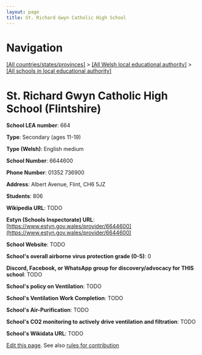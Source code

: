 ```yaml
---
layout: page
title: St. Richard Gwyn Catholic High School
---
```

# Navigation

[[All countries/states/provinces]](../../..) > [[All Welsh local educational authority]](../..) > [[All schools in local educational authority]](..)

# St. Richard Gwyn Catholic High School (Flintshire)

**School LEA number**: 664

**Type**: Secondary (ages 11-19)

**Type (Welsh)**: English medium

**School Number**: 6644600

**Phone Number**: 01352 736900

**Address**: Albert Avenue, Flint, CH6 5JZ

**Students**: 806

**Wikipedia URL**: TODO

**Estyn (Schools Inspectorate) URL**: [https://www.estyn.gov.wales/provider/6644600](https://www.estyn.gov.wales/provider/6644600)

**School Website**: TODO

**School's overall airborne virus protection grade (0-5)**: 0

**Discord, Facebook, or WhatsApp group for discovery/advocacy for THIS school**: TODO

**School's policy on Ventilation**: TODO

**School's Ventilation Work Completion**: TODO

**School's Air-Purification**: TODO

**School's CO2 monitoring to actively drive ventilation and filtration**: TODO

**School's Wikidata URL**: TODO




[Edit this page](https://github.com/VentilationProject/Wales/edit/prif/./Flintshire/St._Richard_Gwyn_Catholic_High_School.md). See also [rules for contribution](../../../contribution-rules/)
